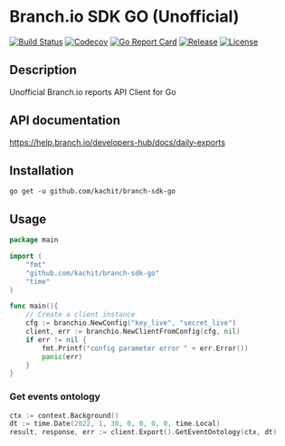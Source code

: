 # Branch.io SDK GO (Unofficial)
[![Build Status](https://app.travis-ci.com/Kachit/branch-sdk-go.svg?branch=master)](https://app.travis-ci.com/github/Kachit/branch-sdk-go)
[![Codecov](https://codecov.io/gh/Kachit/branch-sdk-go/branch/master/graph/badge.svg)](https://codecov.io/gh/Kachit/branch-sdk-go)
[![Go Report Card](https://goreportcard.com/badge/github.com/kachit/branch-sdk-go)](https://goreportcard.com/report/github.com/kachit/branch-sdk-go)
[![Release](https://img.shields.io/github/v/release/Kachit/branch-sdk-go.svg)](https://github.com/Kachit/branch-sdk-go/releases)
[![License](https://img.shields.io/github/license/mashape/apistatus.svg)](https://github.com/kachit/branch-sdk-go/blob/master/LICENSE)

## Description
Unofficial Branch.io reports API Client for Go

## API documentation
https://help.branch.io/developers-hub/docs/daily-exports

## Installation
```shell
go get -u github.com/kachit/branch-sdk-go
```
## Usage
```go
package main

import (
    "fmt"
    "github.com/kachit/branch-sdk-go"
    "time"
)

func main(){
    // Create a client instance
    cfg := branchio.NewConfig("key_live", "secret_live")
    client, err := branchio.NewClientFromConfig(cfg, nil)
    if err != nil {
        fmt.Printf("config parameter error " + err.Error())
        panic(err)
    }
}
```
### Get events ontology
```go
ctx := context.Background()
dt := time.Date(2022, 1, 30, 0, 0, 0, 0, time.Local)
result, response, err := client.Export().GetEventOntology(ctx, dt)
```